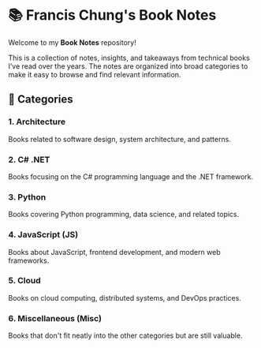 # 📚 Francis Chung's Book Notes  

Welcome to my **Book Notes** repository! 

This is a collection of notes, insights, and takeaways from technical books I’ve read over the years. 
The notes are organized into broad categories to make it easy to browse and find relevant information.  

## 📂 Categories  

### 1. **Architecture**  
Books related to software design, system architecture, and patterns.  

### 2. **C# .NET**  
Books focusing on the C# programming language and the .NET framework.  

### 3. **Python**  
Books covering Python programming, data science, and related topics.  

### 4. **JavaScript (JS)**  
Books about JavaScript, frontend development, and modern web frameworks.  

### 5. **Cloud**  
Books on cloud computing, distributed systems, and DevOps practices.  

### 6. **Miscellaneous (Misc)**  
Books that don't fit neatly into the other categories but are still valuable. 

